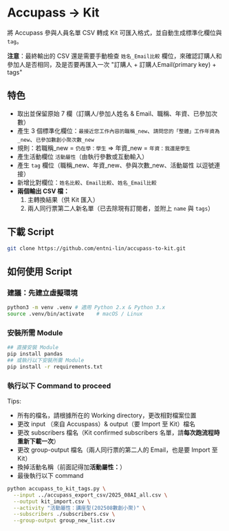 # Accupass → Kit

將 Accupass 參與人員名單 CSV 轉成 Kit 可匯入格式，並自動生成標準化欄位與 `tag`。

**注意**：最終輸出的 CSV 還是需要手動檢查 `姓名_Email比較` 欄位，來確認訂購人和參加人是否相同，及是否要再匯入一次 "訂購人 + 訂購人Email(primary key) + tags" 

## 特色
- 取出並保留原始 7 欄（訂購人/參加人姓名 & Email、職稱、年資、已參加次數）
- 產生 3 個標準化欄位：`最接近您工作內容的職稱_new`、`請問您的「整體」工作年資為_new`、`已參加數創小聚次數_new`
- 規則：若職稱_new = `仍在學：學生` ⇒ 年資_new = `年資：我還是學生`
- 產生活動欄位 `活動屬性`（由執行參數或互動輸入）
- 產生 `tag` 欄位（職稱_new、年資_new、參與次數_new、活動屬性 以逗號連接）
- 新增比對欄位：`姓名比較`、`Email比較`、`姓名_Email比較`
- **兩個輸出 CSV 檔：**
  1. 主轉換結果（供 Kit 匯入）
  2. 兩人同行票第二人新名單（已去除現有訂閱者，並附上 `name` 與 `tags`）

## 下載 Script
```bash
git clone https://github.com/entni-lin/accupass-to-kit.git
```

## 如何使用 Script
### 建議：先建立虛擬環境
```bash
python3 -m venv .venv # 適用 Python 2.x & Python 3.x
source .venv/bin/activate    # macOS / Linux
```
### 安裝所需 Module
```bash
## 直接安裝 Module
pip install pandas
## 或執行以下安裝所需 Module
pip install -r requirements.txt
```

### 執行以下 Command to proceed
Tips: 
- 所有的檔名，請根據所在的 Working directory，更改相對檔案位置
- 更改 input （來自 Accuspass）& output（要 Import 至 Kit）檔名
- 更改 subscribers 檔名（Kit confirmed subscribers 名單，請**每次跑流程時重新下載一次**）
- 更改 group-output 檔名（兩人同行票的第二人的 Email，也是要 Import 至 Kit）
- 換掉活動名稱（前面記得加**活動屬性：**）
- 最後執行以下 command
```bash
python accupass_to_kit_tags.py \
  --input ../accupass_export_csv/2025_08AI_all.csv \
  --output kit_import.csv \
  --activity "活動屬性：講座型(202508數創小聚)" \
  --subscribers ./subscribers.csv \
  --group-output group_new_list.csv
```

